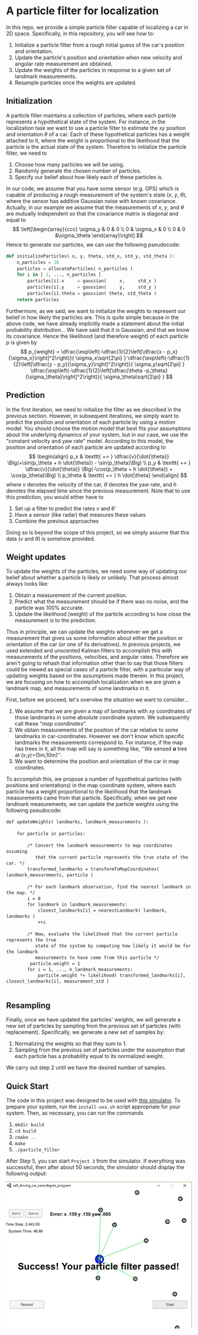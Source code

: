 # A particle filter for localization
In this repo, we provide a simple particle filter capable of localizing a car in 2D space. Specifically, in this repository, you will see how to:

1. Initialize a particle filter from a rough initial guess of the car's position and orientation. 
2. Update the particle's position and orientation when new velocity and angular rate measurement are obtained. 
3. Update the weights of the particles in response to a given set of landmark measurements. 
4. Resample particles once the weights are updated. 

## Initialization 

A particle filter maintains a collection of particles, where each particle represents a hypothetical state of the system. For instance, in the localization task we want to use a particle filter to estimate the $xy$ position and orientation $\theta$ of a car. Each of these hypothetical particles has a weight attached to it, where the weight is proportional to the likelihood that the particle is the actual state of the system. Therefore to initialize the particle filter, we need to 

1. Choose how many particles we will be using.
2. Randomly generate the chosen number of particles.
3. Specify our belief about how likely each of these particles is. 

In our code, we assume that you have some sensor (e.g. GPS) which is capable of producing a rough measurement of the system's state ($x$, $y$, $\theta$), where the sensor has additive Gaussian noise with known covariance. Actually, in our example we assume that the measurements of $x$, $y$, and $\theta$ are mutually independent so that the covariance matrix is diagonal and equal to 
$$
\left[\begin{array}{ccc}
\sigma_y & 0 & 0 \\
0 & \sigma_x & 0 \\
 0 & 0 &\sigma_\theta
\end{array}\right]
$$
Hence to generate our particles, we can use the following pseudocode:

```python
def initializeParticles( x, y, theta, std_x, std_y, std_theta ):
    n_particles = 10
    particles = allocateParticles( n_particles ) 
    for i in [ 1, ..., n_particles ]
        particles[i].x     = gaussian(     x,     std_x )
        particles[i].y     = gaussian(     y,     std_y )
        particles[i].theta = gaussian( theta, std_theta )
    return particles
```

Furthermore, as we said, we want to initialize the weights to represent our belief in how likely the particles are. This is quite simple because in the above code, we have already implicitly made a statement about the initial probability distribution... We have said that it is Gaussian, and that we know its covariance. Hence the likelihood (and therefore weight) of each particle $p$ is given by
$$
p_{weight} =
\dfrac{\exp\left(-\dfrac{1}{2}\left[\dfrac{x - p_x}{\sigma_x}\right]^2\right)}{ \sigma_x\sqrt{2\pi} }
\dfrac{\exp\left(-\dfrac{1}{2}\left[\dfrac{y - p_y}{\sigma_y}\right]^2\right)}{ \sigma_y\sqrt{2\pi} }
\dfrac{\exp\left(-\dfrac{1}{2}\left[\dfrac{\theta -p_\theta}{\sigma_\theta}\right]^2\right)}{ \sigma_\theta\sqrt{2\pi} }
$$

## Prediction 

In the first iteration, we need to initialize the filter as we described in the previous section. However, in subsequent iterations, we simply want to predict the position and orientation of each particle by using a motion model. You should choose the motion model that best fits your assumptions about the underlying dynamics of your system, but in our case, we use the "constant velocity and yaw rate" model. According to this model, the position and orientation of each particle are updated according to
$$
\begin{align}
p_x & \texttt{ += } \dfrac{v}{\dot{\theta}}  \Big(+\sin(p_\theta + h \dot{\theta}) - \sin(p_\theta)\Big) \\
p_y & \texttt{ += } \dfrac{v}{\dot{\theta}} \Big(-\cos(p_\theta + h \dot{\theta}) + \cos(p_\theta)\Big) \\
p_\theta & \texttt{ += } h \dot{\theta}
\end{align}
$$
where $v$ denotes the velocity of the car, $\dot{\theta}$ denotes the yaw rate, and $h$ denotes the elapsed time since the previous measurement. Note that to use this prediction, you would either have to 

1. Set up a filter to predict the rates $v$ and $\dot{\theta}$
2. Have a sensor (like radar) that measures these values
3. Combine the previous approaches

Doing so is beyond the scope of this project, so we simply assume that this data ($v$ and $\dot{\theta}$) is somehow provided. 

## Weight updates

To update the weights of the particles, we need some way of updating our belief about whether a particle is likely or unlikely. That process almost always looks like:

1. Obtain a measurement of the current position.
2. Predict what the measurement should be if there was no noise, and the particle was 100% accurate.
3. Update the likelihood (weight) of the particle according to how close the measurement is to the prediction. 

Thus in principle, we can update the weights whenever we get a measurement that gives us some information about either the position or orientation of the car (or one of its derivatives). In previous projects, we used extended and unscented Kalman filters to accomplish this with measurements of the positions, velocities, and angular rates. Therefore we aren't going to rehash that information other than to say that those filters could be viewed as special cases of a particle filter, with a particular way of updating weights based on the assumptions made therein.  In this project, we are focusing on how to accomplish localization when we are given a landmark map, and measurements of some landmarks in it.  

First, before we proceed, let's overview the situation we want to consider...

1. We assume that we are given a map of landmarks with $xy$ coordinates of those landmarks in some absolute coordinate system. We subsequently call these "*map coordinates*". 
2. We obtain measurements of the position of the car relative to *some* landmarks in car-coordinates. However we don't know which specific landmarks the measurements correspond to. For instance, if the map has trees in it, all the map will say is something like, ''We sensed ***a*** tree at (x,y)=(5m,10m)''.
3. We want to determine the position and orientation of the car in map coordinates. 


To accomplish this, we propose a number of hypothetical particles (with positions and orientations) in the map coordinate system, where each particle has a weight proportional to the likelihood that the landmark measurements came from that particle. Specifically, when we get new landmark measurements, we can update the particle weights using the following pseudocode:

```
def updateWeights( landmarks, landmark_measurements ):
	
	for particle in particles:
    
        /* Convert the landmark measurements to map coordinates assuming 
           that the current particle represents the true state of the car. */
        transformed_landmarks = transformToMapCoordinates( landmark_measurements, particle )
        
        /* For each landmark observation, find the nearest landmark in the map. */
        i = 0
        for landmark in landmark_measurements:
            closest_landmarks[i] = nearestLandmark( landmark, landmarks )
            ++i

		/* Now, evaluate the likelihood that the current particle represents the true 
		   state of the system by computing how likely it would be for the landmark 
		   measurements to have come from this particle */
         particle.weight = 1
		for i = 1, ..., n_landmark_measurements:
		    particle.weight *= likelihood( transformed_landmarks[i], closest_landmarks[i], measurement_std )
         
```

## Resampling

Finally, once we have updated the particles' weights, we will generate a new set of particles by sampling from the previous set of particles (with replacement). Specifically, we generate a new set of samples by:

1. Normalizing the weights so that they sum to 1.
2. Sampling from the previous set of particles under the assumption that each particle has a probability equal to its normalized weight.  

We carry out step 2 until we have the desired number of samples. 

## Quick Start
The code in this project was designed to be used with [this simulator](https://github.com/udacity/self-driving-car-sim/releases). To prepare your system, run the `install-xxx.sh` script appropriate for your system. Then, as necessary, you can run the commands

1. `mkdir build`
2. `cd build`
3. `cmake ..`
4. `make`
5. `./particle_filter`

After Step 5, you can start `Project 3` from the simulator. If everything was successful, then after about 50 seconds, the simulator should display the following output:

![success](images/success.jpg)